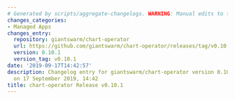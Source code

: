 ```yaml
---
# Generated by scripts/aggregate-changelogs. WARNING: Manual edits to this files will be overwritten.
changes_categories:
- Managed Apps
changes_entry:
  repository: giantswarm/chart-operator
  url: https://github.com/giantswarm/chart-operator/releases/tag/v0.10.1
  version: 0.10.1
  version_tag: v0.10.1
date: '2019-09-17T14:42:57'
description: Changelog entry for giantswarm/chart-operator version 0.10.1, published
  on 17 September 2019, 14:42
title: chart-operator Release v0.10.1
---
```



